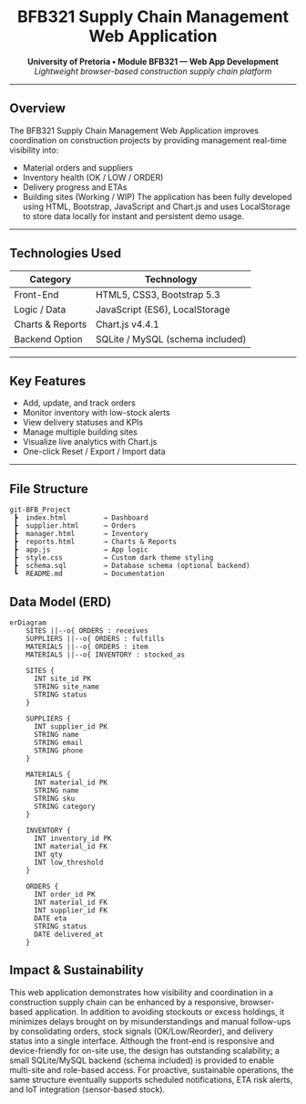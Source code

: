<h1 align="center"> BFB321 Supply Chain Management Web Application</h1>

<p align="center">
  <strong>University of Pretoria • Module BFB321 — Web App Development</strong><br>
  <em>Lightweight browser-based construction supply chain platform</em>
</p>

---

## Overview

The BFB321 Supply Chain Management Web Application improves coordination on construction projects by providing management real-time visibility into:

- Material orders and suppliers
- Inventory health (OK / LOW / ORDER)
- Delivery progress and ETAs
- Building sites (Working / WIP)
The application has been fully developed using HTML, Bootstrap, JavaScript and Chart.js and uses LocalStorage to store data locally for instant and persistent demo usage.

---

## Technologies Used

| Category | Technology |
|-----------|-------------|
| Front-End | HTML5, CSS3, Bootstrap 5.3 |
| Logic / Data | JavaScript (ES6), LocalStorage |
| Charts & Reports | Chart.js v4.4.1 |
| Backend Option | SQLite / MySQL (schema included) |

---

## Key Features

- Add, update, and track orders  
- Monitor inventory with low-stock alerts  
- View delivery statuses and KPIs  
- Manage multiple building sites  
- Visualize live analytics with Chart.js  
- One-click Reset / Export / Import data  

---

## File Structure

```text
git-BFB_Project
 ┣  index.html         → Dashboard
 ┣  supplier.html      → Orders
 ┣  manager.html       → Inventory
 ┣  reports.html       → Charts & Reports
 ┣  app.js             → App logic
 ┣  style.css          → Custom dark theme styling
 ┣  schema.sql         → Database schema (optional backend)
 ┗  README.md          → Documentation

 ```

## Data Model (ERD)

```mermaid
erDiagram
    SITES ||--o{ ORDERS : receives
    SUPPLIERS ||--o{ ORDERS : fulfills
    MATERIALS ||--o{ ORDERS : item
    MATERIALS ||--o{ INVENTORY : stocked_as

    SITES {
      INT site_id PK
      STRING site_name
      STRING status
    }

    SUPPLIERS {
      INT supplier_id PK
      STRING name
      STRING email
      STRING phone
    }

    MATERIALS {
      INT material_id PK
      STRING name
      STRING sku
      STRING category
    }

    INVENTORY {
      INT inventory_id PK
      INT material_id FK
      INT qty
      INT low_threshold
    }

    ORDERS {
      INT order_id PK
      INT material_id FK
      INT supplier_id FK
      DATE eta
      STRING status
      DATE delivered_at
    }
```

## Impact & Sustainability

This web application demonstrates how visibility and coordination in a construction supply chain can be enhanced by a responsive, browser-based application. In addition to avoiding stockouts or excess holdings, it minimizes delays brought on by misunderstandings and manual follow-ups by consolidating orders, stock signals (OK/Low/Reorder), and delivery status into a single interface. Although the front-end is responsive and device-friendly for on-site use, the design has outstanding scalability; a small SQLite/MySQL backend (schema included) is provided to enable multi-site and role-based access. For proactive, sustainable operations, the same structure eventually supports scheduled notifications, ETA risk alerts, and IoT integration (sensor-based stock).
